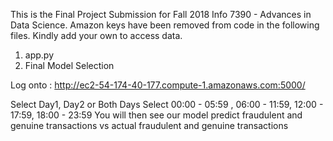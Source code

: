 This is the Final Project Submission for Fall 2018 Info 7390 - Advances in Data Science. 
Amazon keys have been removed from code in the following files. Kindly add your own to access data. 
1) app.py
3) Final Model Selection

Log onto : http://ec2-54-174-40-177.compute-1.amazonaws.com:5000/ 

Select Day1, Day2 or Both Days 
Select 00:00 - 05:59 , 06:00 - 11:59, 12:00 - 17:59, 18:00 - 23:59
You will then see our model predict fraudulent and genuine transactions vs actual fraudulent and genuine transactions
